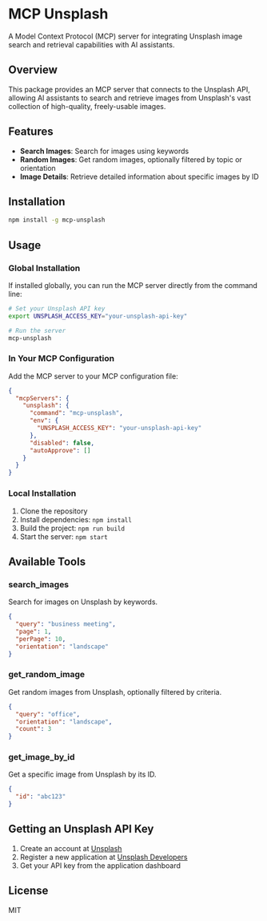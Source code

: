 # MCP Unsplash

A Model Context Protocol (MCP) server for integrating Unsplash image search and retrieval capabilities with AI assistants.

## Overview

This package provides an MCP server that connects to the Unsplash API, allowing AI assistants to search and retrieve images from Unsplash's vast collection of high-quality, freely-usable images.

## Features

- **Search Images**: Search for images using keywords
- **Random Images**: Get random images, optionally filtered by topic or orientation
- **Image Details**: Retrieve detailed information about specific images by ID

## Installation

```bash
npm install -g mcp-unsplash
```

## Usage

### Global Installation

If installed globally, you can run the MCP server directly from the command line:

```bash
# Set your Unsplash API key
export UNSPLASH_ACCESS_KEY="your-unsplash-api-key"

# Run the server
mcp-unsplash
```

### In Your MCP Configuration

Add the MCP server to your MCP configuration file:

```json
{
  "mcpServers": {
    "unsplash": {
      "command": "mcp-unsplash",
      "env": {
        "UNSPLASH_ACCESS_KEY": "your-unsplash-api-key"
      },
      "disabled": false,
      "autoApprove": []
    }
  }
}
```

### Local Installation

1. Clone the repository
2. Install dependencies: `npm install`
3. Build the project: `npm run build`
4. Start the server: `npm start`

## Available Tools

### search_images

Search for images on Unsplash by keywords.

```json
{
  "query": "business meeting",
  "page": 1,
  "perPage": 10,
  "orientation": "landscape"
}
```

### get_random_image

Get random images from Unsplash, optionally filtered by criteria.

```json
{
  "query": "office",
  "orientation": "landscape",
  "count": 3
}
```

### get_image_by_id

Get a specific image from Unsplash by its ID.

```json
{
  "id": "abc123"
}
```

## Getting an Unsplash API Key

1. Create an account at [Unsplash](https://unsplash.com/)
2. Register a new application at [Unsplash Developers](https://unsplash.com/developers)
3. Get your API key from the application dashboard

## License

MIT
